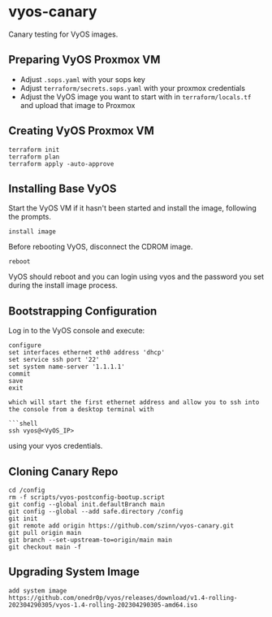 # vyos-canary

Canary testing for VyOS images.

## Preparing VyOS Proxmox VM

* Adjust `.sops.yaml` with your sops key
* Adjust `terraform/secrets.sops.yaml` with your proxmox credentials
* Adjust the VyOS image you want to start with in `terraform/locals.tf` and upload that image to Proxmox

## Creating VyOS Proxmox VM

```shell
terraform init
terraform plan
terraform apply -auto-approve
```

## Installing Base VyOS

Start the VyOS VM if it hasn't been started and install the image, following the prompts.

```shell
install image
```

Before rebooting VyOS, disconnect the CDROM image.

```shell
reboot
```

VyOS should reboot and you can login using vyos and the password you set during the install image process.

## Bootstrapping Configuration

Log in to the VyOS console and execute:

```shell
configure
set interfaces ethernet eth0 address 'dhcp'
set service ssh port '22'
set system name-server '1.1.1.1'
commit
save
exit

which will start the first ethernet address and allow you to ssh into the console from a desktop terminal with

```shell
ssh vyos@<VyOS_IP>
```

using your vyos credentials.

## Cloning Canary Repo

```shell
cd /config
rm -f scripts/vyos-postconfig-bootup.script
git config --global init.defaultBranch main
git config --global --add safe.directory /config
git init
git remote add origin https://github.com/szinn/vyos-canary.git
git pull origin main
git branch --set-upstream-to=origin/main main
git checkout main -f
```

## Upgrading System Image

```shell
add system image https://github.com/onedr0p/vyos/releases/download/v1.4-rolling-202304290305/vyos-1.4-rolling-202304290305-amd64.iso
```
